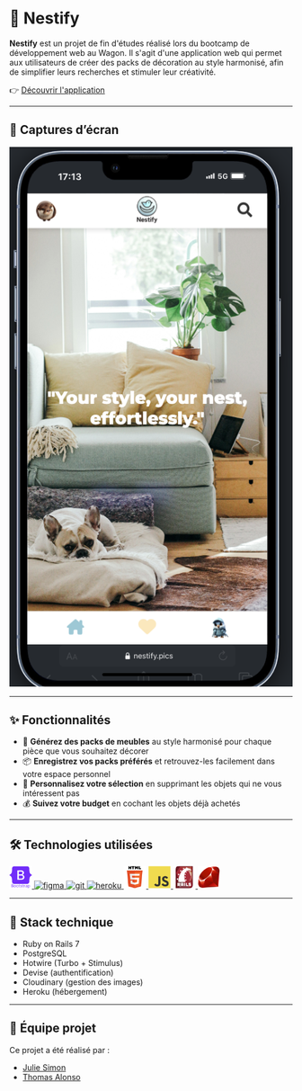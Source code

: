 # 🏡 Nestify

**Nestify** est un projet de fin d'études réalisé lors du bootcamp de développement web au Wagon.
Il s'agit d'une application web qui permet aux utilisateurs de créer des packs de décoration au style harmonisé, afin de simplifier leurs recherches et stimuler leur créativité.

👉 [Découvrir l'application](https://nestify.pics/)

---

## 📸 Captures d’écran

![Aperçu de Nestify](./public/Nestify%20landingpage.png)

---

## ✨ Fonctionnalités

- 📝 **Générez des packs de meubles** au style harmonisé pour chaque pièce que vous souhaitez décorer
- 📦 **Enregistrez vos packs préférés** et retrouvez-les facilement dans votre espace personnel
- 🧾 **Personnalisez votre sélection** en supprimant les objets qui ne vous intéressent pas
- 💰 **Suivez votre budget** en cochant les objets déjà achetés

---

## 🛠️ Technologies utilisées

<p align="left">
  <a href="https://getbootstrap.com" target="_blank" rel="noreferrer">
    <img src="https://raw.githubusercontent.com/devicons/devicon/master/icons/bootstrap/bootstrap-plain-wordmark.svg" alt="bootstrap" width="40" height="40"/>
  </a>
  <a href="https://www.figma.com/" target="_blank" rel="noreferrer">
    <img src="https://www.vectorlogo.zone/logos/figma/figma-icon.svg" alt="figma" width="40" height="40"/>
  </a>
  <a href="https://git-scm.com/" target="_blank" rel="noreferrer">
    <img src="https://www.vectorlogo.zone/logos/git-scm/git-scm-icon.svg" alt="git" width="40" height="40"/>
  </a>
  <a href="https://heroku.com" target="_blank" rel="noreferrer">
    <img src="https://www.vectorlogo.zone/logos/heroku/heroku-icon.svg" alt="heroku" width="40" height="40"/>
  </a>
  <a href="https://www.w3.org/html/" target="_blank" rel="noreferrer">
    <img src="https://raw.githubusercontent.com/devicons/devicon/master/icons/html5/html5-original-wordmark.svg" alt="html5" width="40" height="40"/>
  </a>
  <a href="https://developer.mozilla.org/en-US/docs/Web/JavaScript" target="_blank" rel="noreferrer">
    <img src="https://raw.githubusercontent.com/devicons/devicon/master/icons/javascript/javascript-original.svg" alt="javascript" width="40" height="40"/>
  </a>
  <a href="https://rubyonrails.org" target="_blank" rel="noreferrer">
    <img src="https://raw.githubusercontent.com/devicons/devicon/master/icons/rails/rails-original-wordmark.svg" alt="rails" width="40" height="40"/>
  </a>
  <a href="https://www.ruby-lang.org/en/" target="_blank" rel="noreferrer">
    <img src="https://raw.githubusercontent.com/devicons/devicon/master/icons/ruby/ruby-original.svg" alt="ruby" width="40" height="40"/>
  </a>
</p>

---

## 🧰 Stack technique

- Ruby on Rails 7
- PostgreSQL
- Hotwire (Turbo + Stimulus)
- Devise (authentification)
- Cloudinary (gestion des images)
- Heroku (hébergement)

---

## 👥 Équipe projet

Ce projet a été réalisé par :

- [Julie Simon](https://github.com/JuS1302)
- [Thomas Alonso](https://github.com/Wazaaa974)
